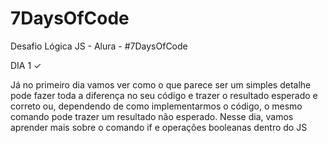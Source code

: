 # 7DaysOfCode
Desafio Lógica JS - Alura - #7DaysOfCode 

DIA 1 ✓

Já no primeiro dia vamos ver como o que parece ser um simples detalhe pode fazer toda a diferença no seu código e trazer o resultado esperado e correto ou, dependendo de como implementarmos o código, o mesmo comando pode trazer um resultado não esperado. Nesse dia, vamos aprender mais sobre o comando if e operações booleanas dentro do JS
